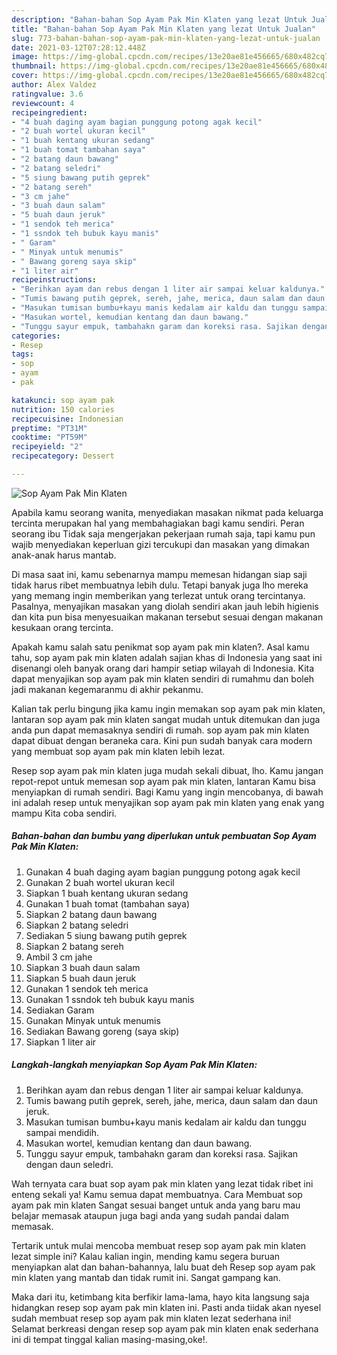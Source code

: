 ```yaml
---
description: "Bahan-bahan Sop Ayam Pak Min Klaten yang lezat Untuk Jualan"
title: "Bahan-bahan Sop Ayam Pak Min Klaten yang lezat Untuk Jualan"
slug: 773-bahan-bahan-sop-ayam-pak-min-klaten-yang-lezat-untuk-jualan
date: 2021-03-12T07:28:12.448Z
image: https://img-global.cpcdn.com/recipes/13e20ae81e456665/680x482cq70/sop-ayam-pak-min-klaten-foto-resep-utama.jpg
thumbnail: https://img-global.cpcdn.com/recipes/13e20ae81e456665/680x482cq70/sop-ayam-pak-min-klaten-foto-resep-utama.jpg
cover: https://img-global.cpcdn.com/recipes/13e20ae81e456665/680x482cq70/sop-ayam-pak-min-klaten-foto-resep-utama.jpg
author: Alex Valdez
ratingvalue: 3.6
reviewcount: 4
recipeingredient:
- "4 buah daging ayam bagian punggung potong agak kecil"
- "2 buah wortel ukuran kecil"
- "1 buah kentang ukuran sedang"
- "1 buah tomat tambahan saya"
- "2 batang daun bawang"
- "2 batang seledri"
- "5 siung bawang putih geprek"
- "2 batang sereh"
- "3 cm jahe"
- "3 buah daun salam"
- "5 buah daun jeruk"
- "1 sendok teh merica"
- "1 ssndok teh bubuk kayu manis"
- " Garam"
- " Minyak untuk menumis"
- " Bawang goreng saya skip"
- "1 liter air"
recipeinstructions:
- "Berihkan ayam dan rebus dengan 1 liter air sampai keluar kaldunya."
- "Tumis bawang putih geprek, sereh, jahe, merica, daun salam dan daun jeruk."
- "Masukan tumisan bumbu+kayu manis kedalam air kaldu dan tunggu sampai mendidih."
- "Masukan wortel, kemudian kentang dan daun bawang."
- "Tunggu sayur empuk, tambahakn garam dan koreksi rasa. Sajikan dengan daun seledri."
categories:
- Resep
tags:
- sop
- ayam
- pak

katakunci: sop ayam pak 
nutrition: 150 calories
recipecuisine: Indonesian
preptime: "PT31M"
cooktime: "PT59M"
recipeyield: "2"
recipecategory: Dessert

---
```



![Sop Ayam Pak Min Klaten](https://img-global.cpcdn.com/recipes/13e20ae81e456665/680x482cq70/sop-ayam-pak-min-klaten-foto-resep-utama.jpg)

Apabila kamu seorang wanita, menyediakan masakan nikmat pada keluarga tercinta merupakan hal yang membahagiakan bagi kamu sendiri. Peran seorang ibu Tidak saja mengerjakan pekerjaan rumah saja, tapi kamu pun wajib menyediakan keperluan gizi tercukupi dan masakan yang dimakan anak-anak harus mantab.

Di masa  saat ini, kamu sebenarnya mampu memesan hidangan siap saji tidak harus ribet membuatnya lebih dulu. Tetapi banyak juga lho mereka yang memang ingin memberikan yang terlezat untuk orang tercintanya. Pasalnya, menyajikan masakan yang diolah sendiri akan jauh lebih higienis dan kita pun bisa menyesuaikan makanan tersebut sesuai dengan makanan kesukaan orang tercinta. 



Apakah kamu salah satu penikmat sop ayam pak min klaten?. Asal kamu tahu, sop ayam pak min klaten adalah sajian khas di Indonesia yang saat ini disenangi oleh banyak orang dari hampir setiap wilayah di Indonesia. Kita dapat menyajikan sop ayam pak min klaten sendiri di rumahmu dan boleh jadi makanan kegemaranmu di akhir pekanmu.

Kalian tak perlu bingung jika kamu ingin memakan sop ayam pak min klaten, lantaran sop ayam pak min klaten sangat mudah untuk ditemukan dan juga anda pun dapat memasaknya sendiri di rumah. sop ayam pak min klaten dapat dibuat dengan beraneka cara. Kini pun sudah banyak cara modern yang membuat sop ayam pak min klaten lebih lezat.

Resep sop ayam pak min klaten juga mudah sekali dibuat, lho. Kamu jangan repot-repot untuk memesan sop ayam pak min klaten, lantaran Kamu bisa menyiapkan di rumah sendiri. Bagi Kamu yang ingin mencobanya, di bawah ini adalah resep untuk menyajikan sop ayam pak min klaten yang enak yang mampu Kita coba sendiri.

<!--inarticleads1-->

##### Bahan-bahan dan bumbu yang diperlukan untuk pembuatan Sop Ayam Pak Min Klaten:

1. Gunakan 4 buah daging ayam bagian punggung potong agak kecil
1. Gunakan 2 buah wortel ukuran kecil
1. Siapkan 1 buah kentang ukuran sedang
1. Gunakan 1 buah tomat (tambahan saya)
1. Siapkan 2 batang daun bawang
1. Siapkan 2 batang seledri
1. Sediakan 5 siung bawang putih geprek
1. Siapkan 2 batang sereh
1. Ambil 3 cm jahe
1. Siapkan 3 buah daun salam
1. Siapkan 5 buah daun jeruk
1. Gunakan 1 sendok teh merica
1. Gunakan 1 ssndok teh bubuk kayu manis
1. Sediakan  Garam
1. Gunakan  Minyak untuk menumis
1. Sediakan  Bawang goreng (saya skip)
1. Siapkan 1 liter air




<!--inarticleads2-->

##### Langkah-langkah menyiapkan Sop Ayam Pak Min Klaten:

1. Berihkan ayam dan rebus dengan 1 liter air sampai keluar kaldunya.
1. Tumis bawang putih geprek, sereh, jahe, merica, daun salam dan daun jeruk.
1. Masukan tumisan bumbu+kayu manis kedalam air kaldu dan tunggu sampai mendidih.
1. Masukan wortel, kemudian kentang dan daun bawang.
1. Tunggu sayur empuk, tambahakn garam dan koreksi rasa. Sajikan dengan daun seledri.




Wah ternyata cara buat sop ayam pak min klaten yang lezat tidak ribet ini enteng sekali ya! Kamu semua dapat membuatnya. Cara Membuat sop ayam pak min klaten Sangat sesuai banget untuk anda yang baru mau belajar memasak ataupun juga bagi anda yang sudah pandai dalam memasak.

Tertarik untuk mulai mencoba membuat resep sop ayam pak min klaten lezat simple ini? Kalau kalian ingin, mending kamu segera buruan menyiapkan alat dan bahan-bahannya, lalu buat deh Resep sop ayam pak min klaten yang mantab dan tidak rumit ini. Sangat gampang kan. 

Maka dari itu, ketimbang kita berfikir lama-lama, hayo kita langsung saja hidangkan resep sop ayam pak min klaten ini. Pasti anda tiidak akan nyesel sudah membuat resep sop ayam pak min klaten lezat sederhana ini! Selamat berkreasi dengan resep sop ayam pak min klaten enak sederhana ini di tempat tinggal kalian masing-masing,oke!.

